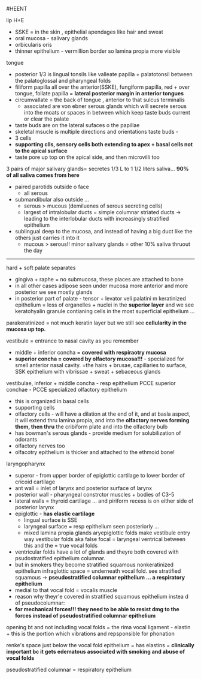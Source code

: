 #HEENT 

lip H+E 
- SSKE = in the skin , epithelial apendages like hair and sweat 
- oral mucosa - salivary glands 
- orbicularis oris 
- thinner epithelium - vermillion border so lamina propia more visible 

tongue 
- posterior 1/3 is lingual tonsils like valleate papilla + palatotonsil between the palatoglossal and pharyngeal folds
- filiform papilla all over the anterior(SSKE), fungiform papilla, red + over tongue, follate papilla = **lateral posterior margin in anterior tongues**
- circumvallate = the back of tongue , anterior to that sulcus terminalis 
	- associated are von ebner serous glands which will secrete serous into the moats or spaces in between which keep taste buds current or clear the palate 
- taste buds are on the lateral sufaces o the papillae 
- skeletal msucle is multiple directions and orientations 
taste buds - 
- 3 cells
- **supporting clls, sensory cells both extending to apex  + basal cells not to the apical surface**
- taste pore up top on the apical side, and then microvilli too 

3 pairs of major salivary glands= secretes 1/3 L to 1 1/2 liters saliva... **90% of all saliva comes from here**
- paired parotids outside o face
	- all serous 
- submandibular also outside ... 
	- serous > mucous (demiluenes of serous secreting cells)
	- largest of intralobular ducts = simple columnar striated ducts -> leading to the interlobular ducts with increasingly stratified epithelium 
- sublingual deep to the mucosa, and instead of having a big duct like the others just carries it into it 
	- mucous > serous!! 
minor salivary glands = other 10% saliva thruout the day 


---
hard + soft palate separates 
- gingiva + raphe = no submucosa, these places are attached to bone
- in all other cases adipose seen under mucosa more anterior and more posterior we see mostly glands 
- in posterior part of palate - tensor + levator veli palatini m 
keratinized epithelium = loss of organelles + nuclei in the **superior layer** and we see keratohyalin granule contianing cells in the most superficial epithelium ... 

parakeratinized = not much keratin layer but we still see **cellularity in the mucosa up top.** 


vestibule = entrance to nasal cavity as you remember
- middle + inferior concha = **covered with respiraotry mucosa**
- **superior concha = covered by olfactory mucosa!!!** - specialized for smell 
anterior nasal cavity. =the hairs + brusae, capillaries to surface, SSK epithelium with vibrissae + sweat + sebaceous glands 

vestibulae, inferior + middle concha - resp epithelium PCCE
superior conchae - PCCE specialized olfactory epithelium 
- this is organized in basal cells
- supporting cells 
- olfactory cells - will have a dilation at the end of it, and at basla aspect, it will extend thru lamina propia, and into the **olfactory nerves forming them, then thru** the cribiform plate and into the olfactory bulb 
- has bowman's serous glands - provide medium for solubilization of odorants 
- olfactory nerves too 
- olfacotry epithelium is thicker and attached to the ethmoid bone! 

laryngopharynx 
- superor - from upper border of epiglottic cartilage to lower border of cricoid cartilage
- ant wall = inlet of larynx and posterior surface of larynx 
- posterior wall - pharyngeal constrctor muscles + bodies of C3-5 
- lateral walls = thyroid cartilage ... and piriform recess is on either side of posterior larynx 
- epiglottic - **has elastic cartilage**
	- lingual surface is SSE
	- laryngeal surface = resp epithelium seen posteriorly ... 
	- mixed lamina propia glands 
aryepiglottic folds make vestibule entry way 
vestibular folds aka false focal = laryngeal ventrical between this and the = true vocal folds
- ventricular folds have a lot of glands and theyre both covered with psudostratified epithelium columnar. 
- but in smokers they become stratified squamous nonkeratinized epithelium 
infraglottic space = underneath vocal fold. see stratified squamous -> **pseudostratified columnar epithelium ... a respiratory epithelium** 
- medial to that vocal fold = vocalis muscle 
- reason why theyr'e covered in stratified squamous epithelium instea d of pseudocolumnar: 
- **for mechanical forces!!! they need to be able to resist dmg to the forces instead of pseudostratified columnar epithelium**

opening bt and not including vocal folds = the rima 
vocal ligament - elastin + this is the portion which vibrations and repsponsible for phonation 

renke's space just below the vocal fold epithelium = has elastins = **clinically important bc it gets edematous associated with smoking and abuse of vocal folds**

pseudostratified columnar = respiratory epithelium 




